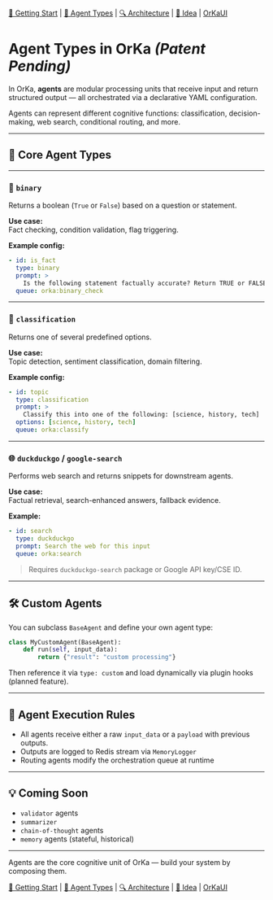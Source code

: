 [📘 Getting Start](./getting-started.md) | [🤖 Agent Types](./agents.md) | [🔍 Architecture](./architecture.md) | [🧠 Idea](./index.md) | [OrKaUI](./OrKa_UI_Getting_Started_With_Images.md)

# Agent Types in OrKa ***(Patent Pending)***

In OrKa, **agents** are modular processing units that receive input and return structured output — all orchestrated via a declarative YAML configuration.

Agents can represent different cognitive functions: classification, decision-making, web search, conditional routing, and more.

---

## 🧱 Core Agent Types

---

### 🔘 `binary`

Returns a boolean (`True` or `False`) based on a question or statement.

**Use case:**  
Fact checking, condition validation, flag triggering.

**Example config:**

```yaml
- id: is_fact
  type: binary
  prompt: >
    Is the following statement factually accurate? Return TRUE or FALSE.
  queue: orka:binary_check
```

---

### 🧾 `classification`

Returns one of several predefined options.

**Use case:**  
Topic detection, sentiment classification, domain filtering.

**Example config:**

```yaml
- id: topic
  type: classification
  prompt: >
    Classify this into one of the following: [science, history, tech]
  options: [science, history, tech]
  queue: orka:classify
```

---

### 🌐 `duckduckgo` / `google-search`

Performs web search and returns snippets for downstream agents.

**Use case:**  
Factual retrieval, search-enhanced answers, fallback evidence.

**Example:**

```yaml
- id: search
  type: duckduckgo
  prompt: Search the web for this input
  queue: orka:search
```

> Requires `duckduckgo-search` package or Google API key/CSE ID.

--- 

## 🛠 Custom Agents

You can subclass `BaseAgent` and define your own agent type:

```python
class MyCustomAgent(BaseAgent):
    def run(self, input_data):
        return {"result": "custom processing"}
```

Then reference it via `type: custom` and load dynamically via plugin hooks (planned feature).

---

## 🚦 Agent Execution Rules

- All agents receive either a raw `input_data` or a `payload` with previous outputs.
- Outputs are logged to Redis stream via `MemoryLogger`
- Routing agents modify the orchestration queue at runtime

---

## 💡 Coming Soon

- `validator` agents
- `summarizer`
- `chain-of-thought` agents
- `memory` agents (stateful, historical)

---

Agents are the core cognitive unit of OrKa — build your system by composing them.

[📘 Getting Start](./getting-started.md) | [🤖 Agent Types](./agents.md) | [🔍 Architecture](./architecture.md) | [🧠 Idea](./index.md) | [OrKaUI](./OrKa_UI_Getting_Started_With_Images.md)
